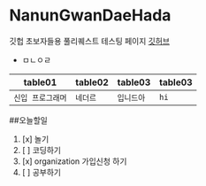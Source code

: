 # NanunGwanDaeHada
깃헙 초보자들용 풀리퀘스트 테스팅 페이지
<a href="https://github.com/organization/NanunGwanDaeHada">깃허브</a>
* ㅁㄴㅇㄹ

| table01 | table02 | table03 |table03 |
| :----: | ------- | ----------|----------|
|```신입 프로그래머``` | ```네더르``` | ```입니드아```| ```hi```| 


##오늘할일
1. [x] 놀기
2. [ ] 코딩하기
3. [x] organization 가입신청 하기
4. [ ] 공부하기
